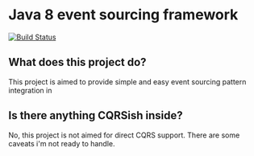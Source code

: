 # Java 8 event sourcing framework

[![Build Status](https://travis-ci.org/etki/event-sourcing.svg?branch=dev)](https://travis-ci.org/etki/event-sourcing)

## What does this project do?

This project is aimed to provide simple and easy event sourcing pattern
integration in 

## Is there anything CQRSish inside?

No, this project is not aimed for direct CQRS support. There are some 
caveats i'm not ready to handle.